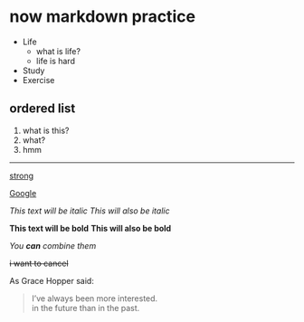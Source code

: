 # now markdown practice

* Life
  * what is life? 
  * life is hard 
* Study
* Exercise

## ordered list 
1. what is this? 
2. what? 
3. hmm 

***

<ins>strong</ins>

[Google](http://google.com)


*This text will be italic* 
_This will also be italic_ 

**This text will be bold** 
__This will also be bold__ 

*You **can** combine them*

~~i want to cancel~~

As Grace Hopper said: 

> I’ve always been more interested.    
> in the future than in the past.
